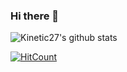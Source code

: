 ### Hi there 👋

<!--
**songhaseob/songhaseob** is a ✨ _special_ ✨ repository because its `README.md` (this file) appears on your GitHub profile.

Here are some ideas to get you started:

- 🔭 I’m currently working on ...
- 🌱 I’m currently learning ...
- 👯 I’m looking to collaborate on ...
- 🤔 I’m looking for help with ...
- 💬 Ask me about ...
- 📫 How to reach me: ...
- 😄 Pronouns: ...
- ⚡ Fun fact: ...
-->

![Kinetic27's github stats](https://github-readme-stats.vercel.app/api?haseobsong=Kinetic27&show_icons=true)

[![HitCount](http://hits.dwyl.com/{haseobsong}/{project}.svg)](http://hits.dwyl.com/{haseobsong}/{project})










    
